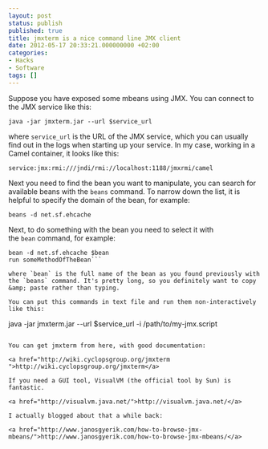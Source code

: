 ```yaml
---
layout: post
status: publish
published: true
title: jmxterm is a nice command line JMX client
date: 2012-05-17 20:33:21.000000000 +02:00
categories:
- Hacks
- Software
tags: []
---
```

Suppose you have exposed some mbeans using JMX. You can connect to the JMX service like this:

```
java -jar jmxterm.jar --url $service_url
```

where `service_url` is the URL of the JMX service, which you can usually find out in the logs when starting up your service. In my case, working in a Camel container, it looks like this:

```
service:jmx:rmi:///jndi/rmi://localhost:1188/jmxrmi/camel
```

Next you need to find the bean you want to manipulate, you can search for available beans with the `beans` command. To narrow down the list, it is helpful to specify the domain of the bean, for example:

```
beans -d net.sf.ehcache
```

Next, to do something with the bean you need to select it with the `bean` command, for example:

```
bean -d net.sf.ehcache $bean
run someMethodOfTheBean```

where `bean` is the full name of the bean as you found previously with the `beans` command. It's pretty long, so you definitely want to copy &amp; paste rather than typing.

You can put this commands in text file and run them non-interactively like this:

```
java -jar jmxterm.jar --url $service_url -i /path/to/my-jmx.script
```

You can get jmxterm from here, with good documentation:

<a href="http://wiki.cyclopsgroup.org/jmxterm  ">http://wiki.cyclopsgroup.org/jmxterm</a>

If you need a GUI tool, VisualVM (the official tool by Sun) is fantastic.

<a href="http://visualvm.java.net/">http://visualvm.java.net/</a>

I actually blogged about that a while back:

<a href="http://www.janosgyerik.com/how-to-browse-jmx-mbeans/">http://www.janosgyerik.com/how-to-browse-jmx-mbeans/</a>
